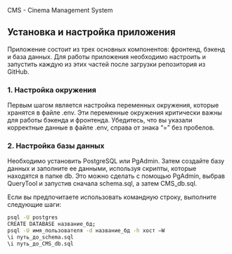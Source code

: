 CMS - Cinema Management System
## Установка и настройка приложения

Приложение состоит из трех основных компонентов: фронтенд, бэкенд и база данных. Для работы приложения необходимо настроить и запустить каждую из этих частей после загрузки репозитория из GitHub.

### 1. Настройка окружения

Первым шагом является настройка переменных окружения, которые хранятся в файле .env. Эти переменные окружения критически важны для работы бэкенда и фронтенда. Убедитесь, что вы указали корректные данные в файле .env, справа от знака “=” без пробелов.

### 2. Настройка базы данных

Необходимо установить PostgreSQL или PgAdmin. Затем создайте базу данных и заполните ее данными, используя скрипты, которые находятся в папке db. Это можно сделать с помощью PgAdmin, выбрав QueryTool и запустив сначала schema.sql, а затем CMS_db.sql. 

Если вы предпочитаете использовать командную строку, выполните следующие шаги:
```bash
psql -U postgres 
CREATE DATABASE название_бд;
psql -U имя_пользователя -d название_бд -h хост –W
\i путь_до_schema.sql
\i путь_до_CMS_db.sql
